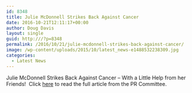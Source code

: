 ```yaml
---
id: 8348
title: Julie McDonnell Strikes Back Against Cancer
date: 2016-10-21T12:11:17+00:00
author: Doug Davis
layout: single
guid: http:///?p=8348
permalink: /2016/10/21/julie-mcdonnell-strikes-back-against-cancer/
image: /wp-content/uploads/2015/10/latest_news-e1488532238309.jpg
categories:
  - Latest News
---
```

Julie McDonnell Strikes Back Against Cancer – With a Little Help from her Friends!  Click [here](http:///services/pr/julie-mcdonnell-sbabc/) to read the full article from the PR Committee.
